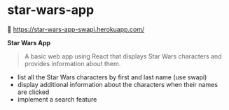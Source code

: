# star-wars-app
:link:  https://star-wars-app-swapi.herokuapp.com/

**Star Wars App**

 > A basic web app using React that displays Star Wars characters and provides information about them. 

- list all the Star Wars characters by first and last name (use swapi)
- display additional information about the characters when their names are clicked
- implement a search feature 
